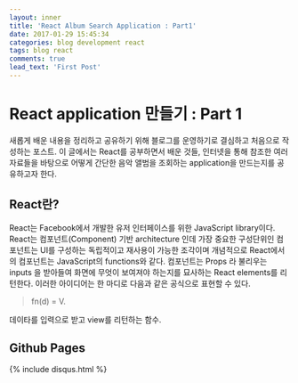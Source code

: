 ```yaml
---
layout: inner
title: 'React Album Search Application : Part1'
date: 2017-01-29 15:45:34
categories: blog development react
tags: blog react
comments: true 
lead_text: 'First Post'
---
```


React application 만들기 : Part 1
==================

새롭게 배운 내용을 정리하고 공유하기 위해 블로그를 운영하기로 결심하고 처음으로 작성하는 포스트.
이 글에서는 React를 공부하면서 배운 것들, 인터넷을 통해 참조한 여러 자료들을 바탕으로 어떻게 간단한 음악 앨범을 조회하는 application을 만드는지를 공유하고자 한다.

React란?
-------------

React는 Facebook에서 개발한 유저 인터페이스를 위한 JavaScript library이다.
React는 컴포넌트(Component) 기반 architecture 인데 가장 중요한 구성단위인 컴포넌트는 UI를 구성하는 독립적이고 재사용이 가능한 조각이며 개념적으로 React에서의 컴포넌트는 JavaScript의 functions와 같다.
컴포넌트는 Props 라 불리우는 inputs 을 받아들여 화면에 무엇이 보여져야 하는지를 묘사하는 React elements를 리턴한다. 
이러한 아이디어는 한 마디로 다음과 같은 공식으로 표현할 수 있다.
> fn(d) = V.

데이타를 입력으로 받고 view를 리턴하는 함수.


Github Pages
-------------


{% include disqus.html %}